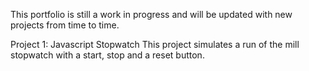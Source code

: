 This portfolio is still a work in progress and will be updated with new projects from time to time.

Project 1: Javascript Stopwatch
This project simulates a run of the mill stopwatch with a start, stop and a reset button.
